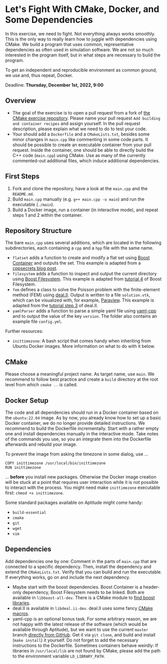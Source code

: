 # Let's Fight With CMake, Docker, and Some Dependencies

In this exercise, we need to fight. Not everything always works smoothly. This is the only way to really learn how to juggle with dependencies using CMake. We build a program that uses common, representative dependencies as often used in simulation software. We are not so much interested in the program itself, but in what steps are necessary to build the program.

To get an independent and reproducible environment as common ground, we use and, thus repeat, Docker.

Deadline: **Thursday, December 1st, 2022, 9:00**

## Overview

- The goal of the exercise is to open a pull request from a fork of [the CMake exercise repository](https://github.com/Simulation-Software-Engineering/cmake-exercise-wt2223). Please name your pull request `Add building and container recipes` and assign yourself. In the pull request description, please explain what we need to do to test your code.
- Your should add a `Dockerfile` and a `CMakeLists.txt`, besides some minor changes in `main.cpp` like commenting in some code parts. It should be possible to create an executable container from your pull request. Inside the container, one should be able to directly build the C++ code (`main.cpp`) using CMake. Use as many of the currently commented-out additional files, which induce additional dependencies.

## First Steps

1. Fork and clone the repository, have a look at the `main.cpp` and the `README.md`.
2. Build `main.cpp` manually (e.g. `g++ main.cpp -o main`) and run the executable (`./main`).
3. Build a Docker image, run a container (in interactive mode), and repeat steps 1 and 2 within the container.

## Repository Structure

The bare `main.cpp` uses several additions, which are located in the following subdirectories, each containing a `cpp` and a `hpp` file with the same name.

- `flatset` adds a function to create and modify a flat set using [Boost Container](https://www.boost.org/doc/libs/1_80_0/doc/html/container.html) and outputs the set. This example is adapted from a [cppsecrets blog post](http://cppsecrets.com/article.php?id=2834).
- `filesystem` adds a function to inspect and output the current directory using [Boost Filesystem](https://www.boost.org/doc/libs/1_75_0/libs/filesystem/doc/index.htm). This example is adapted from [tutorial 4](https://www.boost.org/doc/libs/1_80_0/libs/filesystem/example/tut4.cpp) of Boost Filesystem.
- `fem` defines a class to solve the Poisson problem with the finite-element method (FEM) using [deal.II](https://www.dealii.org/). Output is written to a file `solution.vtk`, which can be visualized with, for example, [Paraview](https://www.paraview.org/). This example is adapted from the [tutorial step 3](https://dealii.org/current/doxygen/deal.II/step_3.html) of deal.II.
- `yamlParser` adds a function to parse a simple yaml file using [yaml-cpp](https://github.com/jbeder/yaml-cpp) and to output the value of the key `version`. The folder also contains an example file `config.yml`.

Further resources:

- `inittimezone`: A bash script that comes handy when inheriting from Ubuntu Docker images. More information on what to do with it below.

## CMake

Please choose a meaningful project name. As target name, use `main`. We recommend to follow best practice and create a `build` directory at the root level from which `cmake ..` is called.

## Docker Setup

The code and all dependencies should run in a Docker container based on the `ubuntu:22.04` image. As by now, you already know how to set up a basic Docker container, we do no longer provide detailed instructions. We recommend to build the Dockerfile incrementally. Start with a rather empty one and install dependencies manually in the interactive mode. Take notes of the commands you use, so you an integrate them into the Dockerfile afterwards and rebuild your image.

To prevent the image from asking the timezone in some dialog, use ...

```docker
COPY inittimezone /usr/local/bin/inittimezone
RUN inittimezone
```

... **before** you install new packages. Otherwise the Docker image creation will be stuck at a point that requires user interaction while it is not possible to interact with the process. You might need make `inittimezone` executable first: `chmod +x inittimezone`.

Some standard packages available on Aptitude might come handy:

- `build-essential`
- `cmake`
- `git`
- `wget`
- `vim`

## Dependencies

Add dependencies one by one: Comment in the parts of `main.cpp` that are connected to a specific dependency. Then, install the dependency and extend the `CMakeLists.txt`. Verify that you can build and run the executable. If everything works, go on and include the next dependency.

- Maybe start with the boost dependencies. Boost Container is a header-only dependency, Boost Filesystem needs to be linked. Both are available in `libboost-all-dev`. There is a CMake module to [find boost libraries](https://cmake.org/cmake/help/latest/module/FindBoost.html).
- deal.II is available in `libdeal.ii-dev`. deal.II uses some fancy [CMake macros](https://www.dealii.org/current/users/cmake_user.html).
- yaml-cpp is an optional bonus task. For some arbitrary reason, we are not happy with the latest release of the software (which would be available through Aptitude), but we want to use the current `master` branch [directly from GitHub](https://github.com/jbeder/yaml-cpp). Get it via `git clone`, and build and install (`make install`) it yourself. Do not forget to add the necessary instructions to the Dockerfile. Sometimes containers behave weirdly: If libraries in `/usr/local/lib` are not found by CMake, please add the path to the environment variable `LD_LIBRARY_PATH`.
